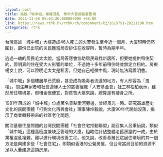 ```yaml
---
layout: post
title: 高雄「城中城」業權混亂　奪命火警揭基層困境
date: 2021-11-08 09:04:26.000000000 +08:00
link: https://news.rthk.hk/rthk/ch/component/k2/1618791-20211108.htm
categories: rthk
---
```


台灣高雄「城中城」大樓造成46人死亡的火警發生至今近一個月，大廈現時仍然圍封，部份已出院的災民獲當局安排住在收容所，暫時為期半年。

逃過一劫的居民毛太太說，當局答應會協助居民尋找新居所，但要她提供租住契約，證明真的住在受大火影響的單位，不過她十多年前租住時並無定立租約。房東楊女士說，可以證明毛太太是租客，但她自己輕微中風，現時無法寫證明書。

「城中城」多個樓層早已荒廢，甚至成為吸毒者流連的地方，有人形容為「鬼樓」。關注無家者和社會邊緣人士的慈善組織「人安基金會」社工林松柏表示，雖然居住環境差，但租金很便宜，對貧苦大眾來說，總算是有棲身之所。

1981年落成的「城中城」位處著名景點愛河旁邊，曾經風光一時。研究高雄歷史文化的民間團體「打狗文化再興會社」理事陳坤毅說，大廈90年代開始沒落，揭示了商業轉移帶來的社區老化問題。

關注基層住屋問題的台灣民間團體「社會住宅推動聯盟」副召集人呂秉怡說，類似「城中城」這種高密度兼缺乏管理的大廈，粗略估計佔整體老舊房屋約一成，由於業權混亂複雜，難以進行環境改善工程。他又說，改善基層民眾居住環境的其一個方法是興建多些「社會住宅」，即類似香港的公營房屋，但台灣當局目前的資源不足以大量建造這類房屋。
